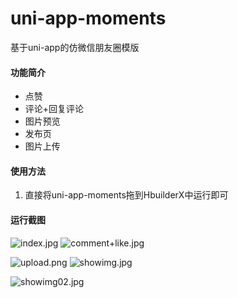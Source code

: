 # uni-app-moments
基于uni-app的仿微信朋友圈模版

#### 功能简介

* 点赞
* 评论+回复评论
* 图片预览
* 发布页
* 图片上传

#### 使用方法

1. 直接将uni-app-moments拖到HbuilderX中运行即可

#### 运行截图

![index.jpg](https://upload-images.jianshu.io/upload_images/14618365-379e1915cae8ec46.jpg?imageMogr2/auto-orient/strip%7CimageView2/2/w/600) ![comment+like.jpg](https://upload-images.jianshu.io/upload_images/14618365-cdc9299f7697c836.jpg?imageMogr2/auto-orient/strip%7CimageView2/2/w/600)

![upload.png](https://upload-images.jianshu.io/upload_images/14618365-fef776173d49f68d.png?imageMogr2/auto-orient/strip%7CimageView2/2/w/600) ![showimg.jpg](https://upload-images.jianshu.io/upload_images/14618365-ce9298ae26e24851.jpg?imageMogr2/auto-orient/strip%7CimageView2/2/w/600)

![showimg02.jpg](https://upload-images.jianshu.io/upload_images/14618365-dd57f7f53446164a.jpg?imageMogr2/auto-orient/strip%7CimageView2/2/w/600)